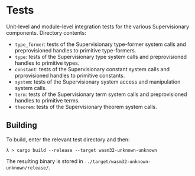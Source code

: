 # Tests

Unit-level and module-level integration tests for the various Supervisionary
components.  Directory contents:

- `type_former`: tests of the Supervisionary type-former system calls and
  preprovisioned handles to primitive type-formers.
- `type`: tests of the Supervisionary type system calls and preprovisioned
  handles to primitive types.
- `constant`: tests of the Supervisionary constant system calls and
  prprovisioned handles to primitive constants.
- `system`: tests of the Supervisionary system access and manipulation system
  calls.
- `term`: tests of the Supervisionary term system calls and preprovisioned
  handles to primitive terms.
- `theorem`: tests of the Supervisionary theorem system calls.

## Building

To build, enter the relevant test directory and then:

```shell
λ > cargo build --release --target wasm32-unknown-unknown
```

The resulting binary is stored in `../target/wasm32-unknown-unknown/release/`.
